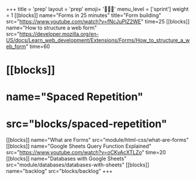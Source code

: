 +++
title = 'prep'
layout = 'prep'
emoji= '🧑🏾‍💻'
menu_level = ['sprint']
weight = 1
[[blocks]]
name="Forms in 25 minutes"
title="Form building"
src="https://www.youtube.com/watch?v=fNcJuPIZ2WE"
time=25
[[blocks]]
name="How to structure a web form"
src="https://developer.mozilla.org/en-US/docs/Learn_web_development/Extensions/Forms/How_to_structure_a_web_form"
time=60
# [[blocks]]
# name="Spaced Repetition"
# src="blocks/spaced-repetition"
[[blocks]]
name="What are Forms"
src="module/html-css/what-are-forms"
[[blocks]]
name="Google Sheets Query Function Explained"
src="https://www.youtube.com/watch?v=oCKvAcXTLZo"
time=20
[[blocks]]
name="Databases with Google Sheets"
src="module/databases/databases-with-sheets"
[[blocks]]
name="backlog"
src="blocks/backlog"
+++
